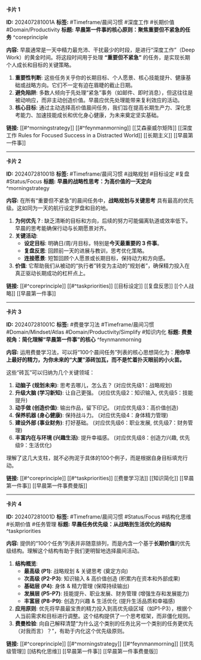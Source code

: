 

**卡片 1**

**ID:** 202407281001A
**标签:** #Timeframe/晨间习惯 #深度工作  #长期价值 #Domain/Productivity 
**标题:** **早晨第一件事的核心原则：聚焦重要但不紧急的任务** ^coreprinciple

**内容:**
早晨通常是一天中精力最充沛、干扰最少的时段，是进行“深度工作”（Deep Work）的黄金时间。将这段时间用于处理 **“重要但不紧急”** 的任务，是实现长期个人成长和目标的关键策略。

1.  **重要性判断**: 这些任务关乎你的长期目标、个人愿景、核心技能提升、健康基础或战略方向。它们不一定有迫在眉睫的截止日期。
2.  **避免陷阱**: 多数人倾向于先处理“紧急”事务（如邮件、即时消息），但这往往是被动响应，而非主动创造价值。早晨应优先处理能带来复利效应的活动。
3.  **核心目标**: 通过主动选择高价值晨间任务，我们旨在提高长期生产力、深化思考能力、加速技能成长和优化身心健康，为未来奠定坚实基础。

**链接:** [[#^morningstrategy]] [[#^feynmanmorning]] [[艾森豪威尔矩阵]]  [[深度工作 Rules for Focused Success in a Distracted World]]  [[长期主义]] [[早晨第一件事]]

---

**卡片 2**

**ID:** 202407281001B
**标签:** #Timeframe/晨间习惯 #战略规划 #目标设定 #复盘 #Status/Focus
**标题:** **早晨的战略性思考：为高价值的一天定向** ^morningstrategy

**内容:**
在所有“重要但不紧急”的晨间任务中，**战略规划与关键思考** 具有最高的优先级。这如同为一天的航行设定罗盘和目的地。

1.  **为何优先？**: 缺乏清晰的目标和方向，后续的努力可能偏离轨道或效率低下。早晨的思考能确保行动与长期愿景对齐。
2.  **关键活动**:
    *   **设定目标**: 明确日/周/月目标，特别是**今天最重要的 3 件事**。
    *   **复盘反思**: 回顾前一天的进展与教训，思考优化策略。
    *   **连接愿景**: 短暂回顾个人愿景或长期目标，保持动力和方向感。
3.  **价值**: 它帮助我们从被动的“执行者”转变为主动的“规划者”，确保精力投入在真正驱动长期成功的杠杆点上。

**链接:** [[#^coreprinciple]] [[#^taskpriorities]] [[目标设定]] [[复盘反思]] [[个人战略]] [[早晨第一件事]]

---

**卡片 3**

**ID:** 202407281001C
**标签:** #费曼学习法 #Timeframe/晨间习惯 #Domain/Mindset/Atlas  #Domain/Productivity/Simplify  #知识内化
**标题:** **费曼视角：简化理解“早晨第一件事”的核心** ^feynmanmorning

**内容:**
运用费曼学习法，可以将“100个晨间任务”列表的核心思想简化为：**用你早上最好的精力，为你未来的“大厦”添砖加瓦，而不是忙着扑灭眼前的小火苗。**

这些“砖瓦”可以归纳为几个关键领域：

1.  **动脑子 (规划未来)**: 思考去哪儿，怎么去？ (对应优先级1：战略规划)
2.  **升级大脑 (学习新知)**: 让自己更强。 (对应优先级2：知识输入, 优先级5：技能提升)
3.  **动手做 (创造价值)**: 输出作品，留下印记。 (对应优先级3：高价值创造)
4.  **保养机器 (身心健康)**: 保持战斗力。 (对应优先级4：身体精力管理)
5.  **建设外部 (事业财务)**: 打好基础。 (对应优先级6：职业发展, 优先级7：财务管理)
6.  **丰富内在与环境 (兴趣生活)**: 提升幸福感。 (对应优先级8：创造力兴趣, 优先级9：生活优化)

理解了这几大支柱，就不必拘泥于具体的100个例子，而是根据自身目标填充行动。

**链接:** [[#^coreprinciple]] [[#^taskpriorities]] [[费曼学习法]] [[知识简化]] [[早晨第一件事]] [[早晨第一件事费曼版]]

---

**卡片 4**

**ID:** 202407281001D
**标签:** #Timeframe/晨间习惯 #Status/Focus #结构化思维 #长期价值 #任务管理
**标题:** **早晨任务优先级：从战略到生活优化的结构** ^taskpriorities

**内容:**
提供的“100个任务”列表并非随意排列，而是内含一个基于**长期价值**的优先级结构。理解这个结构有助于我们更明智地选择晨间活动。

1.  **结构概览**:
    *   **最高级 (P1)**: 战略规划 & 关键思考 (奠定方向)
    *   **次高级 (P2-P3)**: 知识输入 & 高价值创造 (积累内在资本和外部成果)
    *   **基础层 (P4)**: 身体 & 精力管理 (保障持续输出)
    *   **发展层 (P5-P7)**: 技能提升、职业发展、财务管理 (增强生存和发展能力)
    *   **丰富层 (P8-P9)**: 创造力兴趣 & 生活优化 (提升生活品质和幸福感)
2.  **应用原则**: 优先将早晨最宝贵的精力投入到高优先级区域（如P1-P3），根据个人当前需求和目标进行调整。这个结构提供了一个思考框架，而非僵化规则。
3.  **费曼检验**: 向自己解释清楚“为什么这个类别的任务比另一个类别的任务更优先（对我而言）？”，有助于内化这个优先级原则。

**链接:** [[#^coreprinciple]] [[#^morningstrategy]] [[#^feynmanmorning]] [[优先级管理]] [[结构化思维]] [[早晨第一件事]] [[早晨第一件事费曼版]]